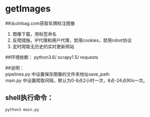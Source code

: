 # getImages
##从oinbag.com获取车牌标注图像
1. 图像下载，用标签命名
2. 反爬措施，IP代理和用户代理，禁用cookies，禁用robot协议
3. 定时爬取无历史的实时更新网站

##环境依赖：
python3.6/ scrapy1.5/ requests  

##说明：  
pipelines.py 中设置保存图像的文件夹地址save_path  
main.py 中设置爬取间隔，默认为0-8点2小时一次，8点-24点90s一次。  

## shell执行命令：  
`python3 main.py`    


